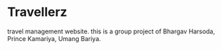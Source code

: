 # Travellerz
travel management website.
this is a group project of Bhargav Harsoda, Prince Kamariya, Umang Bariya.
